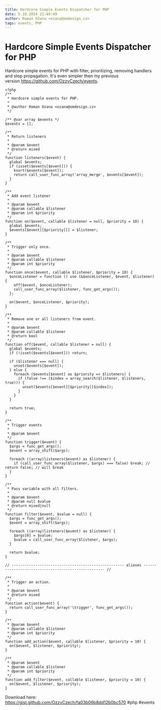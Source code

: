 ```yaml
---
title: Hardcore Simple Events Dispatcher for PHP
date: 5.10.2014 21:49:49
author: Roman Ožana <ozana@omdesign.cz>
tags: events, PHP
---
```



# Hardcore Simple Events Dispatcher for PHP

Hardcore simple events for PHP with filter, prioritizing, removing handlers and stop propagation. It's even simpler then my previous version https://github.com/OzzyCzech/events.


    <?php
    /**
     * Hardcore simple events for PHP. 
     *
     * @author Roman Ozana <ozana@omdesign.cz>
     */
    
    /** @var array $events */
    $events = [];
    
    /**
     * Return listeners
     *
     * @param $event
     * @return mixed
     */
    function listeners($event) {
      global $events;
      if (isset($events[$event])) {
        ksort($events[$event]);
        return call_user_func_array('array_merge', $events[$event]);
      }
    }
    
    /**
     * Add event listener
     *
     * @param $event
     * @param callable $listener
     * @param int $priority
     */
    function on($event, callable $listener = null, $priority = 10) {
      global $events;
      $events[$event][$priority][] = $listener;
    }
    
    /**
     * Trigger only once.
     *
     * @param $event
     * @param callable $listener
     * @param int $priority
     */
    function once($event, callable $listener, $priority = 10) {
      $onceListener = function () use (&$onceListener, $event, $listener) {
        off($event, $onceListener);
        call_user_func_array($listener, func_get_args());
      };
    
      on($event, $onceListener, $priority);
    }
    
    /**
     * Remove one or all listeners from event.
     *
     * @param $event
     * @param callable $listener
     * @return bool
     */
    function off($event, callable $listener = null) {
      global $events;
      if (!isset($events[$event])) return;
    
      if ($listener === null) {
        unset($events[$event]);
      } else {
        foreach ($events[$event] as $priority => $listeners) {
          if (false !== ($index = array_search($listener, $listeners, true))) {
            unset($events[$event][$priority][$index]);
          }
        }
      }
    
      return true;
    }
    
    /**
     * Trigger events
     *
     * @param $event
     */
    function trigger($event) {
      $args = func_get_args();
      $event = array_shift($args);
    
      foreach ((array)listeners($event) as $listener) {
        if (call_user_func_array($listener, $args) === false) break; // return false; // will break
      }
    }
    
    /**
     * Pass variable with all filters.
     *
     * @param $event
     * @param null $value
     * @return mixed|null
     */
    function filter($event, $value = null) {
      $args = func_get_args();
      $event = array_shift($args);
    
      foreach ((array)listeners($event) as $listener) {
        $args[0] = $value;
        $value = call_user_func_array($listener, $args);
      }
    
      return $value;
    }
    
    // ---------------------------------------------------- aliases ---------------------------------------------------- //
    
    /**
     * Trigger an action.
     *
     * @param $event
     * @return mixed
     */
    function action($event) {
      return call_user_func_array('\trigger', func_get_args());
    }
    
    /**
     * @param $event
     * @param callable $listener
     * @param int $priority
     */
    function add_action($event, callable $listener, $priority = 10) {
      on($event, $listener, $priority);
    }
    
    /**
     * @param $event
     * @param callable $listener
     * @param int $priority
     */
    function add_filter($event, callable $listener, $priority = 10) {
      on($event, $listener, $priority);
    }

 Download here: https://gist.github.com/OzzyCzech/fa03b06b8dd12b0bc570 #php #events